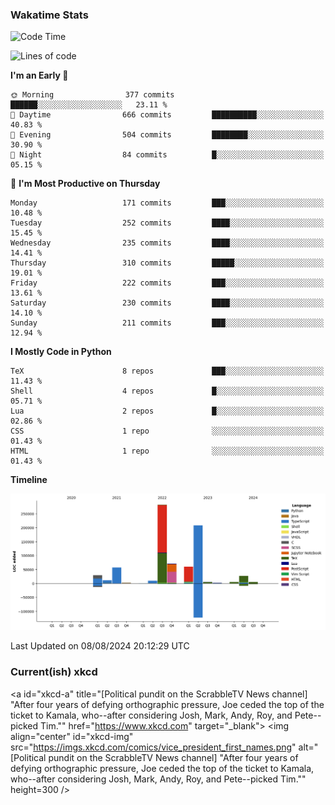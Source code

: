 ### Wakatime Stats
<!--START_SECTION:waka-->
![Code Time](http://img.shields.io/badge/Code%20Time-2%2C813%20hrs%2011%20mins-blue)

![Lines of code](https://img.shields.io/badge/From%20Hello%20World%20I%27ve%20Written-777.5%20thousand%20lines%20of%20code-blue)

**I'm an Early 🐤** 

```text
🌞 Morning                377 commits         ██████░░░░░░░░░░░░░░░░░░░   23.11 % 
🌆 Daytime                666 commits         ██████████░░░░░░░░░░░░░░░   40.83 % 
🌃 Evening                504 commits         ████████░░░░░░░░░░░░░░░░░   30.90 % 
🌙 Night                  84 commits          █░░░░░░░░░░░░░░░░░░░░░░░░   05.15 % 
```
📅 **I'm Most Productive on Thursday** 

```text
Monday                   171 commits         ███░░░░░░░░░░░░░░░░░░░░░░   10.48 % 
Tuesday                  252 commits         ████░░░░░░░░░░░░░░░░░░░░░   15.45 % 
Wednesday                235 commits         ████░░░░░░░░░░░░░░░░░░░░░   14.41 % 
Thursday                 310 commits         █████░░░░░░░░░░░░░░░░░░░░   19.01 % 
Friday                   222 commits         ███░░░░░░░░░░░░░░░░░░░░░░   13.61 % 
Saturday                 230 commits         ████░░░░░░░░░░░░░░░░░░░░░   14.10 % 
Sunday                   211 commits         ███░░░░░░░░░░░░░░░░░░░░░░   12.94 % 
```


**I Mostly Code in Python** 

```text
TeX                      8 repos             ███░░░░░░░░░░░░░░░░░░░░░░   11.43 % 
Shell                    4 repos             █░░░░░░░░░░░░░░░░░░░░░░░░   05.71 % 
Lua                      2 repos             █░░░░░░░░░░░░░░░░░░░░░░░░   02.86 % 
CSS                      1 repo              ░░░░░░░░░░░░░░░░░░░░░░░░░   01.43 % 
HTML                     1 repo              ░░░░░░░░░░░░░░░░░░░░░░░░░   01.43 % 
```



**Timeline**

![Lines of Code chart](https://raw.githubusercontent.com/joshuajeschek/joshuajeschek/main/assets/bar_graph.png)


 Last Updated on 08/08/2024 20:12:29 UTC
<!--END_SECTION:waka-->

### Current(ish) xkcd
<a id="xkcd-a" title="[Political pundit on the ScrabbleTV News channel] "After four years of defying orthographic pressure, Joe ceded the top of the ticket to Kamala, who--after considering Josh, Mark, Andy, Roy, and Pete--picked Tim."" href="https://www.xkcd.com" target="_blank">
        <img align="center" id="xkcd-img" src="https://imgs.xkcd.com/comics/vice_president_first_names.png" alt="[Political pundit on the ScrabbleTV News channel] "After four years of defying orthographic pressure, Joe ceded the top of the ticket to Kamala, who--after considering Josh, Mark, Andy, Roy, and Pete--picked Tim."" height=300 />
</a>
